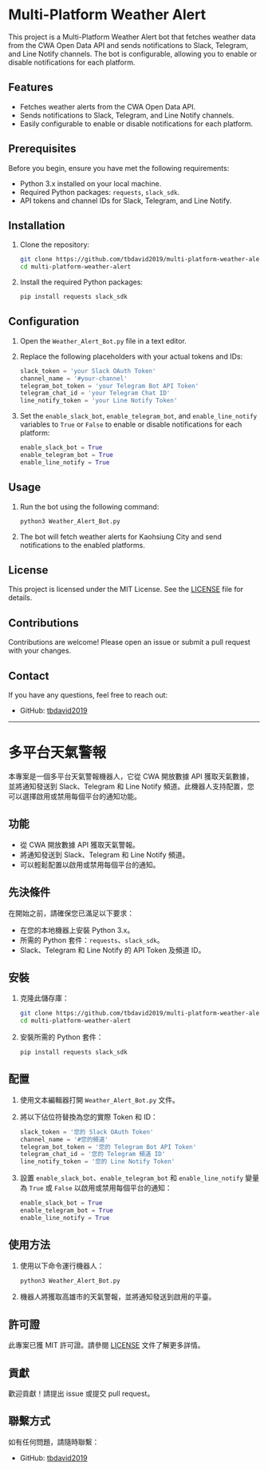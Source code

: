 # Multi-Platform Weather Alert

This project is a Multi-Platform Weather Alert bot that fetches weather data from the CWA Open Data API and sends notifications to Slack, Telegram, and Line Notify channels. The bot is configurable, allowing you to enable or disable notifications for each platform.

## Features

- Fetches weather alerts from the CWA Open Data API.
- Sends notifications to Slack, Telegram, and Line Notify channels.
- Easily configurable to enable or disable notifications for each platform.

## Prerequisites

Before you begin, ensure you have met the following requirements:

- Python 3.x installed on your local machine.
- Required Python packages: `requests`, `slack_sdk`.
- API tokens and channel IDs for Slack, Telegram, and Line Notify.

## Installation

1. Clone the repository:

    ```bash
    git clone https://github.com/tbdavid2019/multi-platform-weather-alert.git
    cd multi-platform-weather-alert
    ```

2. Install the required Python packages:

    ```bash
    pip install requests slack_sdk
    ```

## Configuration

1. Open the `Weather_Alert_Bot.py` file in a text editor.
2. Replace the following placeholders with your actual tokens and IDs:

    ```python
    slack_token = 'your Slack OAuth Token'
    channel_name = '#your-channel'
    telegram_bot_token = 'your Telegram Bot API Token'
    telegram_chat_id = 'your Telegram Chat ID'
    line_notify_token = 'your Line Notify Token'
    ```

3. Set the `enable_slack_bot`, `enable_telegram_bot`, and `enable_line_notify` variables to `True` or `False` to enable or disable notifications for each platform:

    ```python
    enable_slack_bot = True
    enable_telegram_bot = True
    enable_line_notify = True
    ```

## Usage

1. Run the bot using the following command:

    ```bash
    python3 Weather_Alert_Bot.py
    ```

2. The bot will fetch weather alerts for Kaohsiung City and send notifications to the enabled platforms.

## License

This project is licensed under the MIT License. See the [LICENSE](LICENSE) file for details.

## Contributions

Contributions are welcome! Please open an issue or submit a pull request with your changes.

## Contact

If you have any questions, feel free to reach out:

- GitHub: [tbdavid2019](https://github.com/tbdavid2019)

---

# 多平台天氣警報

本專案是一個多平台天氣警報機器人，它從 CWA 開放數據 API 獲取天氣數據，並將通知發送到 Slack、Telegram 和 Line Notify 頻道。此機器人支持配置，您可以選擇啟用或禁用每個平台的通知功能。

## 功能

- 從 CWA 開放數據 API 獲取天氣警報。
- 將通知發送到 Slack、Telegram 和 Line Notify 頻道。
- 可以輕鬆配置以啟用或禁用每個平台的通知。

## 先決條件

在開始之前，請確保您已滿足以下要求：

- 在您的本地機器上安裝 Python 3.x。
- 所需的 Python 套件：`requests`、`slack_sdk`。
- Slack、Telegram 和 Line Notify 的 API Token 及頻道 ID。

## 安裝

1. 克隆此儲存庫：

    ```bash
    git clone https://github.com/tbdavid2019/multi-platform-weather-alert.git
    cd multi-platform-weather-alert
    ```

2. 安裝所需的 Python 套件：

    ```bash
    pip install requests slack_sdk
    ```

## 配置

1. 使用文本編輯器打開 `Weather_Alert_Bot.py` 文件。
2. 將以下佔位符替換為您的實際 Token 和 ID：

    ```python
    slack_token = '您的 Slack OAuth Token'
    channel_name = '#您的頻道'
    telegram_bot_token = '您的 Telegram Bot API Token'
    telegram_chat_id = '您的 Telegram 頻道 ID'
    line_notify_token = '您的 Line Notify Token'
    ```

3. 設置 `enable_slack_bot`、`enable_telegram_bot` 和 `enable_line_notify` 變量為 `True` 或 `False` 以啟用或禁用每個平台的通知：

    ```python
    enable_slack_bot = True
    enable_telegram_bot = True
    enable_line_notify = True
    ```

## 使用方法

1. 使用以下命令運行機器人：

    ```bash
    python3 Weather_Alert_Bot.py
    ```

2. 機器人將獲取高雄市的天氣警報，並將通知發送到啟用的平臺。

## 許可證

此專案已獲 MIT 許可證。請參閱 [LICENSE](LICENSE) 文件了解更多詳情。

## 貢獻

歡迎貢獻！請提出 issue 或提交 pull request。

## 聯繫方式

如有任何問題，請隨時聯繫：

- GitHub: [tbdavid2019](https://github.com/tbdavid2019)
